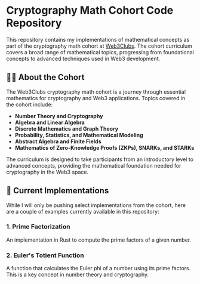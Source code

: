 # Cryptography Math Cohort Code Repository

This repository contains my implementations of mathematical concepts as part of the cryptography math cohort at [Web3Clubs](https://x.com/web3clubs). The cohort curriculum covers a broad range of mathematical topics, progressing from foundational concepts to advanced techniques used in Web3 development.

## 🧑‍🎓 About the Cohort
The Web3Clubs cryptography math cohort is a journey through essential mathematics for cryptography and Web3 applications. Topics covered in the cohort include:

- **Number Theory and Cryptography**
- **Algebra and Linear Algebra**
- **Discrete Mathematics and Graph Theory**
- **Probability, Statistics, and Mathematical Modeling**
- **Abstract Algebra and Finite Fields**
- **Mathematics of Zero-Knowledge Proofs (ZKPs), SNARKs, and STARKs**

The curriculum is designed to take participants from an introductory level to advanced concepts, providing the mathematical foundation needed for cryptography in the Web3 space.

## 📂 Current Implementations
While I will only be pushing select implementations from the cohort, here are a couple of examples currently available in this repository:

### 1. **Prime Factorization**
An implementation in Rust to compute the prime factors of a given number.

### 2. **Euler's Totient Function**
A function that calculates the Euler phi of a number using its prime factors. This is a key concept in number theory and cryptography.


